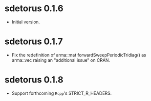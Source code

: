 # sdetorus 0.1.6

* Initial version.

# sdetorus 0.1.7

* Fix the redefinition of arma::mat forwardSweepPeriodicTridiag() as arma::vec raising an "additional issue" on CRAN.

# sdetorus 0.1.8

* Support forthcoming `Rcpp`'s STRICT_R_HEADERS.
